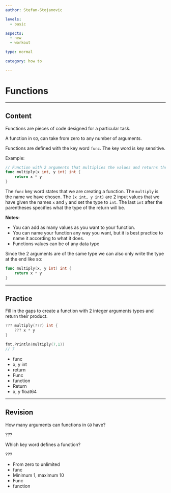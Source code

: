 ```yaml
---
author: Stefan-Stojanovic

levels:
  - basic

aspects:
  - new
  - workout

type: normal

category: how to

---
```


# Functions

---
## Content

Functions are pieces of code designed for a particular task.

A function in `GO`, can take from zero to any number of arguments.

Functions are defined with the key word `func`. The key word is key sensitive.

Example:

```go
// Function with 2 arguments that multiplies the values and returns the result
func multiply(x int, y int) int {
    return x * y
}
```

The `func` key word states that we are creating a function. The `multiply` is the name we have chosen. The `(x int, y int)` are 2 input values that we have given the names `x` and `y` and set the type to `int`. The last `int` after the parentheses specifies what the type of the return will be.

**Notes:** 
- You can add as many values as you want to your function.
- You can name your function any way you want, but it is best practice to name it according to what it does.
- Functions values can be of any data type

Since the 2 arguments are of the same type we can also only write the type at the end like so:
```go
func multiply(x, y int) int {
    return x * y
}
```

---
## Practice

Fill in the gaps to create a function with 2 integer arguments types and return their product.

```go
??? multiply(???) int {
    ??? x * y
}

fmt.Println(multiply(7,1))
// 7
```

* func
* x, y int
* return
* Func
* function
* Return
* x, y float64

---
## Revision

How many arguments can functions in `GO` have?

???

Which key word defines a function?

???

* From zero to unlimited
* func
* Minimum 1, maximum 10
* Func
* function
